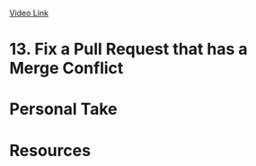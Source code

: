 [Video Link](https://egghead.io/lessons/git-fix-a-pull-request-that-has-a-merge-conflict)

# 13. Fix a Pull Request that has a Merge Conflict

# Personal Take

# Resources
